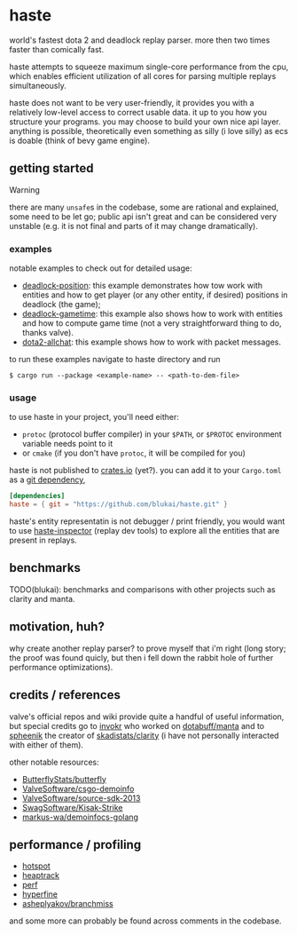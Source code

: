 # haste

world's fastest dota 2 and deadlock replay parser. more then two times faster
than comically fast.

haste attempts to squeeze maximum single-core performance from the cpu, which
enables efficient utilization of all cores for parsing multiple replays
simultaneously.

haste does not want to be very user-friendly, it provides you with a relatively
low-level access to correct usable data. it up to you how you structure your
programs. you may choose to build your own nice api layer. anything is possible,
theoretically even something as silly (i love silly) as ecs is doable (think of
bevy game engine).

## getting started

> [!WARNING]
> there are many `unsafe`s in the codebase, some are rational and explained,
> some need to be let go; public api isn't great and can be considered very
> unstable (e.g. it is not final and parts of it may change dramatically).

### examples

notable examples to check out for detailed usage:

- [deadlock-position](examples/deadlock-position): this example demonstrates how
tow work with entities and how to get player (or any other entity, if desired)
positions in deadlock (the game);
- [deadlock-gametime](examples/deadlock-gametime): this example also shows how
to work with entities and how to compute game time (not a very straightforward
thing to do, thanks valve).
- [dota2-allchat](examples/dota2-allchat): this example shows how to work with
packet messages.

to run these examples navigate to haste directory and run

```console
$ cargo run --package <example-name> -- <path-to-dem-file>
```

### usage

to use haste in your project, you'll need either:
 - `protoc` (protocol buffer compiler) in your `$PATH`, or `$PROTOC` environment
 variable needs point to it
 - or `cmake` (if you don't have `protoc`, it will be compiled for you)

haste is not published to [crates.io](https://crates.io/) (yet?). you can add it
to your `Cargo.toml` as a [git
dependency](https://doc.rust-lang.org/cargo/reference/specifying-dependencies.html#specifying-dependencies-from-git-repositories),

```toml
[dependencies]
haste = { git = "https://github.com/blukai/haste.git" }
```

haste's entity representatin is not debugger / print friendly, you would want to
use [haste-inspector](https://github.com/blukai/haste-inspector) (replay dev
tools) to explore all the entities that are present in replays.

## benchmarks

TODO(blukai): benchmarks and comparisons with other projects such as clarity and
manta.

## motivation, huh?

why create another replay parser?
to prove myself that i'm right (long story; the proof was found quicly, but then
i fell down the rabbit hole of further performance optimizations).

## credits / references

valve's official repos and wiki provide quite a handful of useful information,
but special credits go to [invokr](https://github.com/invokr) who worked on
[dotabuff/manta](https://github.com/dotabuff/manta) and to
[spheenik](https://github.com/spheenik) the creator of
[skadistats/clarity](https://github.com/skadistats/clarity) (i have not personally
interacted with either of them).

other notable resources:

- [ButterflyStats/butterfly](https://github.com/ButterflyStats/butterfly)
- [ValveSoftware/csgo-demoinfo](https://github.com/ValveSoftware/csgo-demoinfo)
- [ValveSoftware/source-sdk-2013](https://github.com/ValveSoftware/source-sdk-2013)
- [SwagSoftware/Kisak-Strike](https://github.com/SwagSoftware/Kisak-Strike)
- [markus-wa/demoinfocs-golang](https://github.com/markus-wa/demoinfocs-golang)

## performance / profiling

- [hotspot](https://github.com/KDAB/hotspot)
- [heaptrack](https://github.com/KDE/heaptrack)
- [perf](https://perf.wiki.kernel.org/index.php/Main_Page)
- [hyperfine](https://github.com/sharkdp/hyperfine)
- [asheplyakov/branchmiss](https://github.com/asheplyakov/branchmiss)

and some more can probably be found across comments in the codebase.
